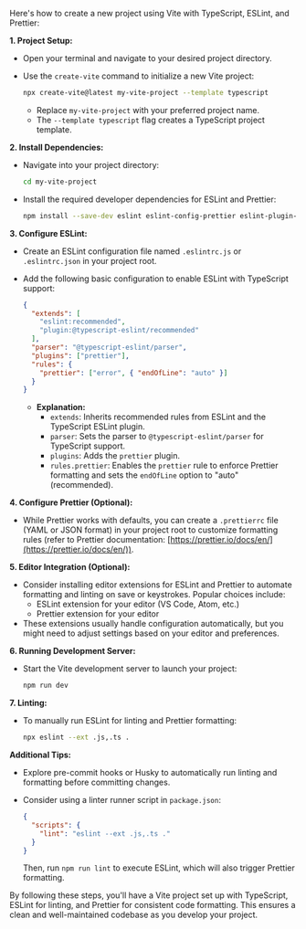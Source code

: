 Here's how to create a new project using Vite with TypeScript, ESLint, and Prettier:

**1. Project Setup:**

- Open your terminal and navigate to your desired project directory.
- Use the `create-vite` command to initialize a new Vite project:

  ```bash
  npx create-vite@latest my-vite-project --template typescript
  ```

  - Replace `my-vite-project` with your preferred project name.
  - The `--template typescript` flag creates a TypeScript project template.

**2. Install Dependencies:**

- Navigate into your project directory:

  ```bash
  cd my-vite-project
  ```

- Install the required developer dependencies for ESLint and Prettier:

  ```bash
  npm install --save-dev eslint eslint-config-prettier eslint-plugin-prettier prettier
  ```

**3. Configure ESLint:**

- Create an ESLint configuration file named `.eslintrc.js` or `.eslintrc.json` in your project root.
- Add the following basic configuration to enable ESLint with TypeScript support:

  ```json
  {
    "extends": [
      "eslint:recommended",
      "plugin:@typescript-eslint/recommended"
    ],
    "parser": "@typescript-eslint/parser",
    "plugins": ["prettier"],
    "rules": {
      "prettier": ["error", { "endOfLine": "auto" }]
    }
  }
  ```

  - **Explanation:**
    - `extends`: Inherits recommended rules from ESLint and the TypeScript ESLint plugin.
    - `parser`: Sets the parser to `@typescript-eslint/parser` for TypeScript support.
    - `plugins`: Adds the `prettier` plugin.
    - `rules.prettier`: Enables the `prettier` rule to enforce Prettier formatting and sets the `endOfLine` option to "auto" (recommended).

**4. Configure Prettier (Optional):**

- While Prettier works with defaults, you can create a `.prettierrc` file (YAML or JSON format) in your project root to customize formatting rules (refer to Prettier documentation: [https://prettier.io/docs/en/](https://prettier.io/docs/en/)).

**5. Editor Integration (Optional):**

- Consider installing editor extensions for ESLint and Prettier to automate formatting and linting on save or keystrokes. Popular choices include:
  - ESLint extension for your editor (VS Code, Atom, etc.)
  - Prettier extension for your editor
- These extensions usually handle configuration automatically, but you might need to adjust settings based on your editor and preferences.

**6. Running Development Server:**

- Start the Vite development server to launch your project:

  ```bash
  npm run dev
  ```

**7. Linting:**

- To manually run ESLint for linting and Prettier formatting:

  ```bash
  npx eslint --ext .js,.ts .
  ```

**Additional Tips:**

- Explore pre-commit hooks or Husky to automatically run linting and formatting before committing changes.
- Consider using a linter runner script in `package.json`:

  ```json
  {
    "scripts": {
      "lint": "eslint --ext .js,.ts ."
    }
  }
  ```

  Then, run `npm run lint` to execute ESLint, which will also trigger Prettier formatting.

By following these steps, you'll have a Vite project set up with TypeScript, ESLint for linting, and Prettier for consistent code formatting. This ensures a clean and well-maintained codebase as you develop your project.